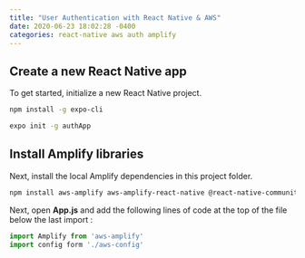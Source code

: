 ```yaml
---
title: "User Authentication with React Native & AWS"
date: 2020-06-23 18:02:28 -0400
categories: react-native aws auth amplify
---
```


## Create a new React Native app

To get started, initialize a new React Native project.

```bash
npm install -g expo-cli
```
```bash
expo init -g authApp
```

## Install Amplify libraries

Next, install the local Amplify dependencies in this project folder.

```bash
npm install aws-amplify aws-amplify-react-native @react-native-community/netinfo
```

Next, open <b>App.js</b> and add the following lines of code at the top of the file below the last import : 

```typescript
import Amplify from 'aws-amplify'
import config form './aws-config'
```
